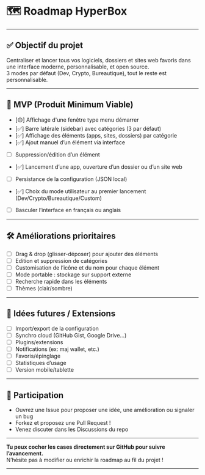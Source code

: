# 🗺️ Roadmap HyperBox

---

## ✅ Objectif du projet

Centraliser et lancer tous vos logiciels, dossiers et sites web favoris dans une interface moderne, personnalisable, et open source.  
3 modes par défaut (Dev, Crypto, Bureautique), tout le reste est personnalisable.

---

## 🚦 MVP (Produit Minimum Viable)

- [🟡] Affichage d'une fenêtre type menu démarrer
- [✅] Barre latérale (sidebar) avec catégories (3 par défaut)
- [✅] Affichage des éléments (apps, sites, dossiers) par catégorie
- [✅] Ajout manuel d’un élément via interface
- [ ] Suppression/édition d’un élément
- [✅] Lancement d’une app, ouverture d’un dossier ou d’un site web
- [ ] Persistance de la configuration (JSON local)
- [✅] Choix du mode utilisateur au premier lancement (Dev/Crypto/Bureautique/Custom)
- [ ] Basculer l’interface en français ou anglais

---

## 🛠️ Améliorations prioritaires

- [ ] Drag & drop (glisser-déposer) pour ajouter des éléments
- [ ] Edition et suppression de catégories
- [ ] Customisation de l’icône et du nom pour chaque élément
- [ ] Mode portable : stockage sur support externe
- [ ] Recherche rapide dans les éléments
- [ ] Thèmes (clair/sombre)

---

## 🌈 Idées futures / Extensions

- [ ] Import/export de la configuration
- [ ] Synchro cloud (GitHub Gist, Google Drive…)
- [ ] Plugins/extensions 
- [ ] Notifications (ex: maj wallet, etc.)
- [ ] Favoris/épinglage
- [ ] Statistiques d’usage
- [ ] Version mobile/tablette

---

## 👥 Participation

- Ouvrez une Issue pour proposer une idée, une amélioration ou signaler un bug
- Forkez et proposez une Pull Request !
- Venez discuter dans les Discussions du repo

---

**Tu peux cocher les cases directement sur GitHub pour suivre l’avancement.**  
N’hésite pas à modifier ou enrichir la roadmap au fil du projet !

---
